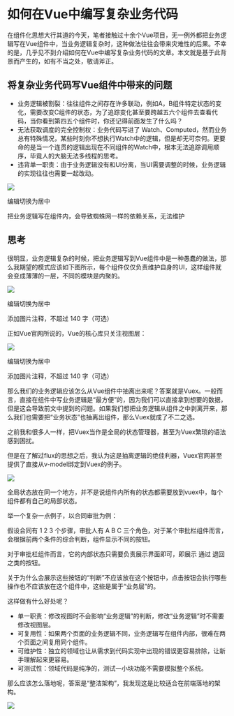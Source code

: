 
# 如何在Vue中编写复杂业务代码
在组件化思想大行其道的今天，笔者接触过十余个Vue项目，无一例外都把业务逻辑写在Vue组件中，当业务逻辑复杂时，这种做法往往会带来灾难性的后果。不幸的是，几乎见不到介绍如何在Vue中编写复杂业务代码的文章。本文就是基于此背景而产生的，如有不当之处，敬请斧正。

## 将复杂业务代码写Vue组件中带来的问题

* 业务逻辑被割裂：往往组件之间存在许多联动，例如A，B组件特定状态的变化，需要改变C组件的状态，为了追踪变化甚至要跨越五六个组件去查看代码，当你看到第四五个组件时，你还记得前面发生了什么吗？
* 无法获取调度的完全控制权：业务代码写进了 Watch、Computed，然而业务总有特殊情况，某些时刻你不想执行Watch中的逻辑，但是却无可奈何。更要命的是当一个连贯的逻辑出现在不同组件的Watch中，根本无法追踪调用顺序，毕竟人的大脑无法多线程的思考。
* 违背单一职责：由于业务逻辑没有和UI分离，当UI需要调整的时候，业务逻辑的实现往往也需要一起改动。

![](https://pic1.zhimg.com/80/v2-a4616eb3a8b1c347dd3a0b0661044b3b_720w.jpg?source=d16d100b)

编辑切换为居中

把业务逻辑写在组件内，会导致蜘蛛网一样的依赖关系，无法维护

## 思考

很明显，业务逻辑复杂的时候，把业务逻辑写到Vue组件中是一种愚蠢的做法，那么我期望的模式应该如下图所示，每个组件仅仅负责维护自身的UI，这样组件就会变成薄薄的一层，不同的模块是内聚的。

![](https://pic2.zhimg.com/80/v2-8ec9294b792b3c669e9dbbbe4c87e546_720w.jpg?source=d16d100b)

编辑切换为居中

添加图片注释，不超过 140 字（可选）

正如Vue官网所说的，Vue的核心库只关注视图层：

![](https://pic2.zhimg.com/80/v2-447e48ac1304bf73c25fb0f303debcbd_720w.jpg?source=d16d100b)

编辑切换为居中

添加图片注释，不超过 140 字（可选）

那么我们的业务逻辑应该怎么从Vue组件中抽离出来呢？答案就是Vuex。一般而言，直接在组件中写业务逻辑是“最方便”的，因为我们可以直接拿到想要的数据，但是这会导致前文中提到的问题。如果我们想把业务逻辑从组件之中剥离开来，那么我们也需要把“业务状态”也抽离出组件，那么Vuex就成了不二之选。

之前我和很多人一样，把Vuex当作是全局的状态管理器，甚至为Vuex繁琐的语法感到困扰。

但是在了解过flux的思想之后，我认为这是抽离逻辑的绝佳利器，Vuex官网甚至提供了直接从v-model绑定到Vuex的例子。

![](https://pic1.zhimg.com/80/v2-6b9f8ee56a54067f690804f3b27198b4_720w.jpg?source=d16d100b)

全局状态放在同一个地方，并不是说组件内所有的状态都需要放到vuex中，每个组件都有自己的局部状态。

举一个复杂一点例子，以合同审批为例：

假设合同有 1 2 3 个步骤，审批人有 A B C 三个角色，对于某个审批栏组件而言，会根据前两个条件的综合判断，组件显示不同的按钮。

对于审批栏组件而言，它的内部状态只需要负责展示界面即可，即展示 通过 退回 之类的按钮。

关于为什么会展示这些按钮的“判断”不应该放在这个按钮中，点击按钮会执行哪些操作也不应该放在这个组件中，这些是属于“业务层”的。

这样做有什么好处呢？

* 单一职责：修改视图时不会影响“业务逻辑”的判断，修改“业务逻辑”时不需要修改视图层。
* 可复用性：如果两个页面的业务逻辑不同，业务逻辑写在组件内部，很难在两个页面之间复用同个组件。
* 可维护性：独立的领域也让从需求到代码实现中出现的错误更容易排除，让新手理解起来更容易。
* 可测试性：领域代码是纯净的，测试一小块功能不需要模拟整个系统。

那么应该怎么落地呢，答案是“整洁架构”，我发现这是比较适合在前端落地的架构。

![](https://pic1.zhimg.com/80/v2-a261f57a3b028c2347ecec7eb0c3b1a4_720w.png)

